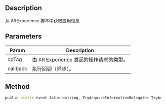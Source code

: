 ## Description

从 ARExperience 脚本中获取应用信息

## Parameters

| Param    | Description                             |
| -------- | --------------------------------------- |
| opTag    | 由 AR Experience 发起的操作请求的类型。 |
| callback | 执行回调（异步）。                      |

## Method

```dart
public static event Action<string, TryAcquireInformationDelegate> TryAcquireInformationEventHandle;
```
